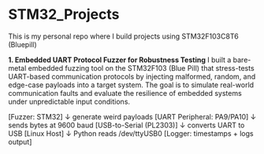 # STM32_Projects
This is my personal repo where I build projects using STM32F103C8T6 (Bluepill) 

**1. Embedded UART Protocol Fuzzer for Robustness Testing**
I built a bare-metal embedded fuzzing tool on the STM32F103 (Blue Pill) that stress-tests UART-based communication protocols by injecting malformed, random, and edge-case payloads into a target system. The goal is to simulate real-world communication faults and evaluate the resilience of embedded systems under unpredictable input conditions.

[Fuzzer: STM32]
   ↓ generate weird payloads
[UART Peripheral: PA9/PA10]
   ↓ sends bytes at 9600 baud
[USB-to-Serial (PL2303)]
   ↓ converts UART to USB
[Linux Host]
   ↓ Python reads /dev/ttyUSB0
[Logger: timestamps + logs output]
